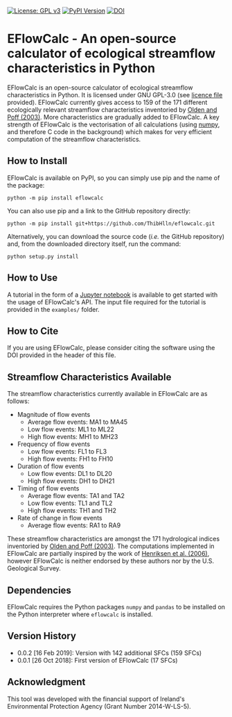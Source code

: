 [![License: GPL v3](https://img.shields.io/badge/License-GPL%20v3-blue.svg)](https://www.gnu.org/licenses/gpl-3.0)
[![PyPI Version](https://badge.fury.io/py/eflowcalc.svg)](https://pypi.python.org/pypi/eflowcalc)
[![DOI](https://zenodo.org/badge/DOI/10.5281/zenodo.2566758.svg)](https://doi.org/10.5281/zenodo.2566758)

# EFlowCalc - An open-source calculator of ecological streamflow characteristics in Python

EFlowCalc is an open-source calculator of ecological streamflow characteristics in Python. It is licensed under GNU GPL-3.0 (see [licence file](https://github.com/ThibHlln/eflowcalc/blob/master/LICENCE.md) provided). EFlowCalc currently gives access to 159 of the 171 different ecologically relevant streamflow characteristics inventoried by [Olden and Poff (2003)](https://doi.org/10.1002/rra.700). More characteristics are gradually added to EFlowCalc. A key strength of EFlowCalc is the vectorisation of all calculations (using [numpy](https://github.com/numpy/numpy), and therefore C code in the background) which makes for very efficient computation of the streamflow characteristics.

## How to Install

EFlowCalc is available on PyPI, so you can simply use pip and the name of the package:

    python -m pip install eflowcalc

You can also use pip and a link to the GitHub repository directly:

	python -m pip install git+https://github.com/ThibHlln/eflowcalc.git

Alternatively, you can download the source code (*i.e.* the GitHub repository) and, from the downloaded directory itself, run the command:

    python setup.py install

## How to Use

A tutorial in the form of a [Jupyter notebook](https://github.com/ThibHlln/eflowcalc/blob/master/examples/api_usage_example.ipynb) is available to get started with the usage of EFlowCalc's API. The input file required for the tutorial is provided in the `examples/` folder.


## How to Cite

If you are using EFlowCalc, please consider citing the software using the DOI provided in the header of this file.

## Streamflow Characteristics Available

The streamflow characteristics currently available in EFlowCalc are as follows:
* Magnitude of flow events
    * Average flow events: MA1 to MA45
    * Low flow events: ML1 to ML22
    * High flow events: MH1 to MH23
* Frequency of flow events
    * Low flow events: FL1 to FL3
    * High flow events: FH1 to FH10
* Duration of flow events
    * Low flow events: DL1 to DL20
    * High flow events: DH1 to DH21
* Timing of flow events
    * Average flow events: TA1 and TA2
    * Low flow events: TL1 and TL2
    * High flow events: TH1 and TH2
* Rate of change in flow events
    * Average flow events: RA1 to RA9
    
These streamflow characteristics are amongst the 171 hydrological indices inventoried by [Olden and Poff (2003)](https://doi.org/10.1002/rra.700). The computations implemented in EFlowCalc are partially inspired by the work of [Henriksen et al. (2006)](https://doi.org/10.3133/ofr20061093), however EFlowCalc is neither endorsed by these authors nor by the U.S. Geological Survey.

## Dependencies

EFlowCalc requires the Python packages `numpy` and `pandas` to be installed on the Python interpreter where `eflowcalc` is installed.

## Version History

* 0.0.2 [16 Feb 2019]: Version with 142 additional SFCs (159 SFCs)
* 0.0.1 [26 Oct 2018]: First version of EFlowCalc (17 SFCs)

## Acknowledgment

This tool was developed with the financial support of Ireland's Environmental Protection Agency (Grant Number 2014-W-LS-5).